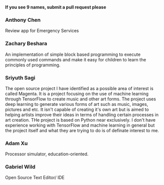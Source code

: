 **If you see 9 names, submit a pull request please**

### Anthony Chen

Review app for Emergency Services

### Zachary Beshara

An implementation of simple block based programming to execute commonly used commands and make it easy for children to learn the principles of programming.

### Sriyuth Sagi

The open source project I have identified as a possible area of interest is called Magenta. It is a project focusing on the use of machine learning through TensorFlow to create music and other art forms. The project uses deep learning to generate various forms of art such as music, images, pictures and etc. It isn't capable of creating it's own art but is aimed to helping artists improve their ideas in terms of handling certain processes in art creation. THe project is based on Python near exclusively. I don't have experience working with TensorFlow and machine learning in general but the project itself and what they are trying to do is of definate interest to me.

### Adam Xu
Processor simulator, education-oriented.

### Gabriel Wild
Open Source Text Editor/ IDE
